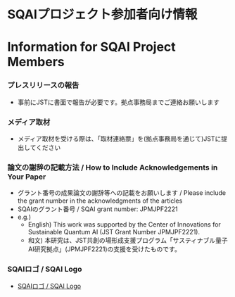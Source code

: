 # SQAIプロジェクト参加者向け情報

# Information for SQAI Project Members

### プレスリリースの報告

* 事前にJSTに書面で報告が必要です。拠点事務局までご連絡お願いします

### メディア取材

* メディア取材を受ける際は、「取材連絡票」を(拠点事務局を通じて)JSTに提出してください

### 論文の謝辞の記載方法 / How to Include Acknowledgements in Your Paper

* グラント番号の成果論文の謝辞等への記載をお願いします / Please include the grant number in the acknowledgments of the articles
* SQAIのグラント番号 / SQAI grant number: JPMJPF2221
* e.g.)
  * English) This work was supported by the Center of Innovations for Sustainable Quantum AI (JST Grant Number JPMJPF2221).
  * 和文) 本研究は、JST共創の場形成支援プログラム「サスティナブル量子AI研究拠点」(JPMJPF2221)の支援を受けたものです。

### SQAIロゴ / SQAI Logo

* [SQAIロゴ / SQAI Logo](logo/README.md)
